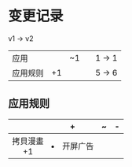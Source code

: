 # 变更记录

v1 -> v2

||||||
|-|:-:|:-:|:-:|:-:|
|应用||~1||1 -> 1|
|应用规则|+1|||5 -> 6|

## 应用规则

||+|~|-|
|:-:|-|-|-|
|拷貝漫畫<br>+1|<li>开屏广告|||

